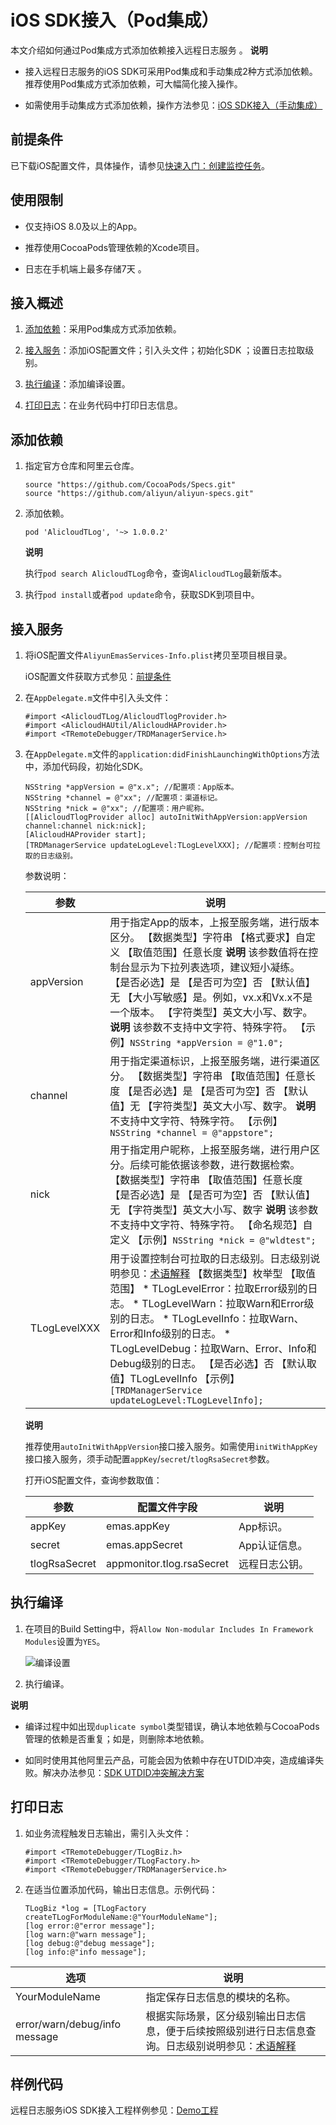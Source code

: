iOS SDK接入（Pod集成） 
=====================================

本文介绍如何通过Pod集成方式添加依赖接入远程日志服务 。
**说明**



* 接入远程日志服务的iOS SDK可采用Pod集成和手动集成2种方式添加依赖。推荐使用Pod集成方式添加依赖，可大幅简化接入操作。

  

* 如需使用手动集成方式添加依赖，操作方法参见：[iOS SDK接入（手动集成）]()

  




前提条件 
-------------------------

已下载iOS配置文件，具体操作，请参见[快速入门：创建监控任务](/cn.zh-CN/App监控/快速入门：创建监控任务.md)。

使用限制 
-------------------------

* 仅支持iOS 8.0及以上的App。

  

* 推荐使用CocoaPods管理依赖的Xcode项目。

  

* 日志在手机端上最多存储7天 。

  




接入概述 
-------------------------

1. [添加依赖](#section-co8-1mu-uru)：采用Pod集成方式添加依赖。

   

2. [接入服务](#section-xhu-0uw-dhr)：添加iOS配置文件；引入头文件；初始化SDK ；设置日志拉取级别。

   

3. [执行编译](#section-7in-758-eqm)：添加编译设置。

   

4. [打印日志](#section-bfh-c77-5bb)：在业务代码中打印日志信息。

   




添加依赖 
-------------------------

1. 指定官方仓库和阿里云仓库。

       source "https://github.com/CocoaPods/Specs.git"
       source "https://github.com/aliyun/aliyun-specs.git"

   

2. 添加依赖。

       pod 'AlicloudTLog', '~> 1.0.0.2'

   
   **说明**

   执行`pod search AlicloudTLog`命令，查询`AlicloudTLog`最新版本。
   

3. 执行`pod install`或者`pod update`命令，获取SDK到项目中。

   




接入服务 
-------------------------

1. 将iOS配置文件`AliyunEmasServices-Info.plist`拷贝至项目根目录。

   iOS配置文件获取方式参见：[前提条件](#section-mh7-4ng-ixk)
   

2. 在`AppDelegate.m`文件中引入头文件：

       #import <AlicloudTLog/AlicloudTlogProvider.h>
       #import <AlicloudHAUtil/AlicloudHAProvider.h>
       #import <TRemoteDebugger/TRDManagerService.h>

   

3. 在`AppDelegate.m`文件的`application:didFinishLaunchingWithOptions`方法中，添加代码段，初始化SDK。

       NSString *appVersion = @"x.x"; //配置项：App版本。
       NSString *channel = @"xx"; //配置项：渠道标记。
       NSString *nick = @"xx"; //配置项：用户昵称。
       [[AlicloudTlogProvider alloc] autoInitWithAppVersion:appVersion channel:channel nick:nick];
       [AlicloudHAProvider start];
       [TRDManagerService updateLogLevel:TLogLevelXXX]; //配置项：控制台可拉取的日志级别。

   

   参数说明：

   
   

   |      参数      |                                                                                                                                                                                                                                                                              说明                                                                                                                                                                                                                                                                               |
   |--------------|---------------------------------------------------------------------------------------------------------------------------------------------------------------------------------------------------------------------------------------------------------------------------------------------------------------------------------------------------------------------------------------------------------------------------------------------------------------------------------------------------------------------------------------------------------------|
   | appVersion   | 用于指定App的版本，上报至服务端，进行版本区分。 【数据类型】字符串 【格式要求】自定义 【取值范围】任意长度 **说明** 该参数值将在控制台显示为下拉列表选项，建议短小凝练。 【是否必选】是 【是否可为空】否 【默认值】无 【大小写敏感】是。例如，vx.x和Vx.x不是一个版本。 【字符类型】英文大小写、数字。 **说明** 该参数不支持中文字符、特殊字符。 【示例】`NSString *appVersion = @"1.0";`                                                                                                                                                                                  |
   | channel      | 用于指定渠道标识，上报至服务端，进行渠道区分。 【数据类型】字符串 【取值范围】任意长度 【是否必选】是 【是否可为空】否 【默认值】无 【字符类型】英文大小写、数字。 **说明** 不支持中文字符、特殊字符。 【示例】`NSString *channel = @"appstore";`                                                                                                                                                                                                                                                                                              |
   | nick         | 用于指定用户昵称，上报至服务端，进行用户区分。后续可能依据该参数，进行数据检索。 【数据类型】字符串 【取值范围】任意长度 【是否必选】是 【是否可为空】否 【默认值】无 【字符类型】英文大小写、数字 **说明** 该参数不支持中文字符、特殊字符。 【命名规范】自定义 【示例】`NSString *nick = @"wldtest";`                                                                                                                                                                                                                                                     |
   | TLogLevelXXX | 用于设置控制台可拉取的日志级别。日志级别说明参见：[术语解释]() 【数据类型】枚举型 【取值范围】 * TLogLevelError：拉取Error级别的日志。   * TLogLevelWarn：拉取Warn和Error级别的日志。   * TLogLevelInfo：拉取Warn、Error和Info级别的日志。   * TLogLevelDebug：拉取Warn、Error、Info和Debug级别的日志。    【是否必选】否 【默认取值】TLogLevelInfo 【示例】`[TRDManagerService updateLogLevel:TLogLevelInfo];` |

   

   
   **说明**

   推荐使用`autoInitWithAppVersion`接口接入服务。如需使用`initWithAppKey`接口接入服务，须手动配置`appKey`/`secret`/`tlogRsaSecret`参数。

   打开iOS配置文件，查询参数取值：
   

   |      参数       |          配置文件字段           |    说明    |
   |---------------|---------------------------|----------|
   | appKey        | emas.appKey               | App标识。   |
   | secret        | emas.appSecret            | App认证信息。 |
   | tlogRsaSecret | appmonitor.tlog.rsaSecret | 远程日志公钥。  |

   




执行编译 
-------------------------

1. 在项目的Build Setting中，将`Allow Non-modular Includes In Framework Modules`设置为`YES`。

   ![编译设置](https://static-aliyun-doc.oss-accelerate.aliyuncs.com/assets/img/zh-CN/6147805061/p181533.png)
   

2. 执行编译。

   



**说明**



* 编译过程中如出现`duplicate symbol`类型错误，确认本地依赖与CocoaPods管理的依赖是否重复；如是，则删除本地依赖。

  

* 如同时使用其他阿里云产品，可能会因为依赖中存在UTDID冲突，造成编译失败。解决办法参见：[SDK UTDID冲突解决方案](https://help.aliyun.com/document_detail/172646.html)

  




打印日志 
-------------------------

1. 如业务流程触发日志输出，需引入头文件：

       #import <TRemoteDebugger/TLogBiz.h>
       #import <TRemoteDebugger/TLogFactory.h>
       #import <TRemoteDebugger/TRDManagerService.h>

   

2. 在适当位置添加代码，输出日志信息。示例代码：

       TLogBiz *log = [TLogFactory createTLogForModuleName:@"YourModuleName"];
       [log error:@"error message"];
       [log warn:@"warn message"];
       [log debug:@"debug message"];
       [log info:@"info message"];

   




|              选项               |                                  说明                                  |
|-------------------------------|----------------------------------------------------------------------|
| YourModuleName                | 指定保存日志信息的模块的名称。                                                      |
| error/warn/debug/info message | 根据实际场景，区分级别输出日志信息，便于后续按照级别进行日志信息查询。日志级别说明参见：[术语解释]() |



样例代码 
-------------------------

远程日志服务iOS SDK接入工程样例参见：[Demo工程](https://github.com/aliyun/alicloud-ios-demo/tree/master/tlog_ios_demo "Demo工程")
